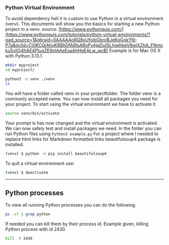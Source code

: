 ### Python Virtual Environment

To avoid dependency hell it is custom to use Python in a virtual environment (venv). This documents will show you the basics for starting a new Python project in a venv. source: [https://www.pythonguis.com/](https://www.pythonguis.com/tutorials/python-virtual-environments/?gad_source=1&gbraid=0AAAAAoRQ8xUfoibGbroBJeKqGokYN-P7a&gclid=Cj0KCQiAhvK8BhDfARIsABsPy4jpDuISLhiwhbeVlbeiXZhA_FNmcku5vlOj4hAE4PIugZE9olAAeEsaAhHgEALw_wcB)
Example is for Mac OS X with Python 3.13.1.


```bash
mkdir myproject
cd myproject/
```

```bash
python3 -m venv ./venv
ls
```

You will have a folder called venv in your projectfolder. The folder venv is a commonly accepted name. You can now install all packages you need for your project. To start using the virtual environment we have to activate it.

```bash
source venv/bin/activate
```

Your prompt is has now changed and the virtual environment is activated. We can now safely test and install packages we need. In the folder you can run Python files using `Python3 example.py` For a project where I needed to replace html links for Markdown formatted links beautifulsoup4 package is installed.

```bash
(venv) $ python -m pip install beautifulsoup4
```

To quit a virtual environment use:

```bash
(venv) $ deactivate
```

---

## Python processes

To view all running Python processes you can do the following.

```bash
ps -ef | grep python
```

If needed you can kill them by their process id. Example given, killing Python process with id 2430.

```bash
kill -9 2430
```